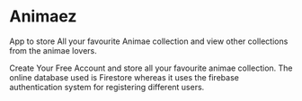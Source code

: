 # Animaez
App to store All your favourite Animae collection and view other collections from the animae lovers. 

Create Your Free Account and store all your favourite animae collection.
The online database used is Firestore whereas it uses the firebase authentication system for registering different users.
